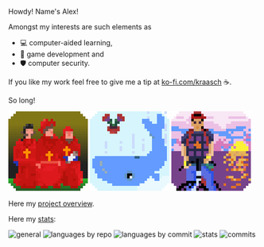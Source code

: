 
Howdy! Name's Alex!

Amongst my interests are such elements as 

 - 💻 computer-aided learning,
 - 🎲 game development and
 - 🛡️ computer security.

If you like my work feel free to give me a tip at [ko-fi.com/kraasch](https://ko-fi.com/kraasch) ☕.

So long!

<!--
[![NobodyExpects](./data/spanish-inq_v00.gif)](https://www.youtube.com/watch?v=D5Df191WJ3o)
[![FourtyTwo](./data/whale+petunia_v00.gif)](https://www.youtube.com/watch?v=THSY7-CxKnQ)
[![Kintaro](./data/kintaro_v00.gif)](https://www.youtube.com/watch?v=wPXk_rcrUjY)
-->

![NobodyExpects](./data/spanish-inq_v00.gif)
![FourtyTwo](./data/whale+petunia_v00.gif)
![Kintaro](./data/kintaro_v00.gif)

Here my [project overview](./info/overview.md).

Here my [stats](https://github-profile-summary-cards.vercel.app/demo.html):

<img src="http://github-profile-summary-cards.vercel.app/api/cards/profile-details?username=kraasch&theme=aura" alt="general" width="600"/>
<img src="http://github-profile-summary-cards.vercel.app/api/cards/repos-per-language?username=kraasch&theme=aura" alt="languages by repo" width="300"/> <img src="http://github-profile-summary-cards.vercel.app/api/cards/most-commit-language?username=kraasch&theme=aura" alt="languages by commit" width="300"/>
<img src="http://github-profile-summary-cards.vercel.app/api/cards/stats?username=kraasch&theme=aura" alt="stats" width="300"/> <img src="http://github-profile-summary-cards.vercel.app/api/cards/productive-time?username=kraasch&theme=aura&utcOffset=8" alt="commits" width="300"/>
